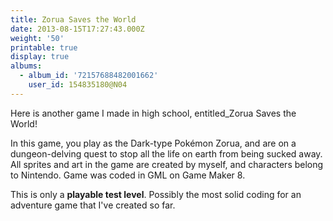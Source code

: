 ```yaml
---
title: Zorua Saves the World
date: 2013-08-15T17:27:43.000Z
weight: '50'
printable: true
display: true
albums:
  - album_id: '72157688482001662'
    user_id: 154835180@N04
---
```

Here is another game I made in high school, entitled_Zorua Saves the World!

In this game, you play as the Dark-type Pokémon Zorua, and are on a dungeon-delving quest to stop all the life on earth from being sucked away. All sprites and art in the game are created by myself, and characters belong to Nintendo. Game was coded in GML on Game Maker 8.

This is only a **playable test level**. Possibly the most solid coding for an adventure game that I've created so far.
